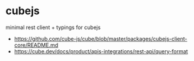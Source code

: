 
# cubejs

minimal rest client + typings for cubejs

- https://github.com/cube-js/cube/blob/master/packages/cubejs-client-core/README.md
- https://cube.dev/docs/product/apis-integrations/rest-api/query-format

